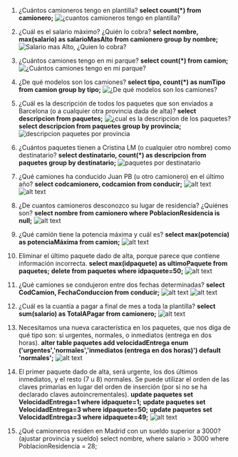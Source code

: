 1. ¿Cuántos camioneros tengo en plantilla?
**select count(*) from camionero;**
![¿cuantos camioneros tengo en plantilla? ](image-1.png)

2. ¿Cuál es el salario máximo? ¿Quién lo cobra?
 **select nombre, max(salario) as salarioMasAlto from camionero group by nombre;**
 ![Salario mas Alto, ¿Quien lo cobra?](image.png)

 3. ¿Cuántos camiones tengo en mi parque?
**select count(*) from camion;**
![¿Cuántos camiones tengo en mi parque?](image-2.png)

4. ¿De qué modelos son los camiones?
**select tipo, count(*) as numTipo from camion group by tipo;**
![¿De qué modelos son los camiones?](image-3.png)

5. ¿Cuál es la descripción de todos los paquetes que son enviados a Barcelona (o a cualquier otra provincia dada de alta)?
**select descripcion from paquetes;**
![¿cual es la descripcion de los paquetes?](image-4.png)
**select descripcion from paquetes group by provincia;**
![descripcion paquetes por provincia](image-5.png)

6. ¿Cuántos paquetes tienen a Cristina LM (o cualquier otro nombre) como destinatario?
**select destinatario, count(*) as descripcion from paquetes group by destinatario;**
![paquetes por destinatario](image-6.png)

7. ¿Qué camiones ha conducido Juan PB (u otro camionero) en el último año?
  **select codcamionero, codcamion from conducir;**
  ![alt text](image-7.png)
  ![alt text](image-8.png)

8. ¿De cuantos camioneros desconozco su lugar de residencia? ¿Quiénes son?
**select nombre from camionero where PoblacionResidencia is null;**
![alt text](image-9.png)

9. ¿Qué camión tiene la potencia máxima y cuál es?
**select max(potencia) as potenciaMáxima from camion;**
![alt text](image-10.png)

10. Eliminar el último paquete dado de alta, porque parece que contiene información
incorrecta.
 **select max(idpaquete) as ultimoPaquete from paquetes;**
 **delete from paquetes where idpaquete=50;**
 ![alt text](image-11.png)

 11. ¿Qué camiones se condujeron entre dos fechas determinadas?
 **select CodCamion, FechaConduccion from conducir;**
 ![alt text](image-12.png)
 ![alt text](image-13.png)

 12. ¿Cuál es la cuantía a pagar a final de mes a toda la plantilla?
 **select sum(salario) as TotalAPagar from camionero;**
 ![alt text](image-14.png)

 13. Necesitamos una nueva característica en los paquetes, que nos diga de qué tipo son: si
urgentes, normales, o inmediatos (entrega en dos horas).
**alter table paquetes add velocidadEntrega enum ('urgentes','normales','inmediatos (entrega en dos horas)') default 'normales';**
![alt text](image-16.png)

14. El primer paquete dado de alta, será urgente, los dos últimos inmediatos, y el resto (7
u 8) normales. Se puede utilizar el orden de las claves primarias en lugar del orden de
inserción (por si no se ha declarado claves autoincrementales).
**update paquetes set VelocidadEntrega=1 where idpaquete=1;**
**update paquetes set VelocidadEntrega=3 where idpaquete=50;**
**update paquetes set VelocidadEntrega=3 where idpaquete=49;**
![alt text](image-18.png)

15. ¿Qué camioneros residen en Madrid con un sueldo superior a 3000? (ajustar provincia
y sueldo)
select nombre, where salario > 3000 where PoblacionResidencia = 28;



